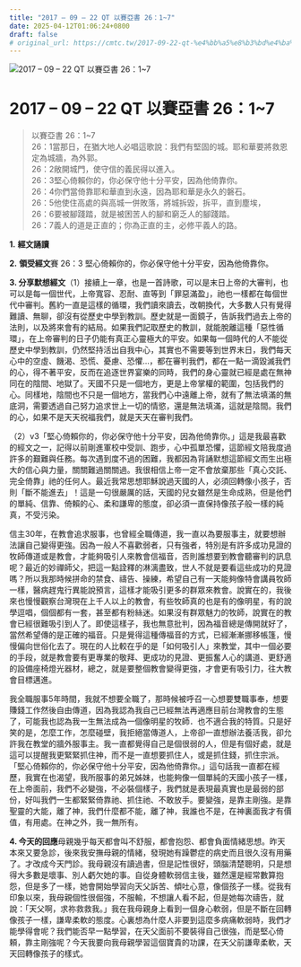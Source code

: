 ```yaml
---
title: "2017 – 09 – 22 QT 以賽亞書 26：1~7"
date: 2025-04-12T01:06:24+0800
draft: false
# original_url: https://cmtc.tw/2017-09-22-qt-%e4%bb%a5%e8%b3%bd%e4%ba%9e%e6%9b%b8-26%ef%bc%9a17
---
```


![2017 – 09 – 22 QT 以賽亞書 26：1\~7](/images/qt.jpg   "2017 – 09 – 22 QT 以賽亞書 26：1\~7")

# 2017 – 09 – 22 QT 以賽亞書 26：1\~7

> 以賽亞書 26：1\~7  
> 26：1當那日，在猶大地人必唱這歌說：我們有堅固的城。耶和華要將救恩定為城牆，為外郭。  
> 26：2敞開城門，使守信的義民得以進入。  
> 26：3堅心倚賴你的，你必保守他十分平安，因為他倚靠你。  
> 26：4你們當倚靠耶和華直到永遠，因為耶和華是永久的磐石。  
> 26：5他使住高處的與高城一併敗落，將城拆毀，拆平，直到塵埃，  
> 26：6要被腳踐踏，就是被困苦人的腳和窮乏人的腳踐踏。  
> 26：7義人的道是正直的；你為正直的主，必修平義人的路。

**1.** **經文誦讀**

**2.** **領受經文**賽 26：3 堅心倚賴你的，你必保守他十分平安，因為他倚靠你。

**3. 分享默想經文**（1）接續上一章，也是一首詩歌，可以是末日上帝的大審判，也可以是每一個世代，上帝寬容、忍耐、直等到「罪惡滿盈」，祂也一樣都在每個世代中審判。舊約一直是這樣的循環，我們讀來讀去，改朝換代，大多數人只有覺得難讀、無聊，卻沒有從歷史中學到教訓。歷史就是一面鏡子，告訴我們過去上帝的法則，以及將來會有的結局。如果我們記取歷史的教訓，就能脫離這種「惡性循環」，在上帝審判的日子仍能有真正心靈極大的平安。如果每一個時代的人不能從歷史中學到教訓，仍然堅持活出自我中心，其實也不需要等到世界末日，我們每天心中的空虛、饑渴、恐慌、憂慮、恐懼…，都在審判我們，都在一點一滴毀滅我們的心，得不著平安，反而在追逐世界宴樂的同時，我們的身心靈就已經是處在無神同在的陰間、地獄了。天國不只是一個地方，更是上帝掌權的範圍，包括我們的心。同樣地，陰間也不只是一個地方，當我們心中遠離上帝，就有了無法填滿的無底洞，需要透過自己努力追求世上一切的情慾，還是無法填滿，這就是陰間。我們的心，如果不是天天祝福我們，就是天天在審判我們。

（2）v3「堅心倚賴你的，你必保守他十分平安，因為他倚靠你。」這是我最喜歡的經文之一，記得以前剛進軍校中受訓、跑步，心中孤單恐懼，這節經文陪我度過許多的艱難與任務。每次遇到度不過的困難，我都因為背誦默想這節經文而生出極大的信心與力量，關關難過關關過。我很相信上帝一定不會放棄那些「真心交託、完全倚靠」祂的任何人。最近我常思想耶穌說過天國的人，必須回轉像小孩子，否則「斷不能進去」！這是一句很嚴厲的話，天國的兒女雖然是生命成熟，但是他們的單純、信靠、倚賴的心、柔和謙卑的態度，卻必須一直保持像孩子般一樣的純真，不受污染。

信主30年，在教會追求服事，也曾經全職傳道，我一直以為要服事主，就要想辦法讓自己變得更強。因為一般人不喜歡弱者，只有強者，特別是有許多成功見證的牧師傳道或是教會，才能夠吸引人來教會信福音，否則誰想要到教會聽審判的訊息呢？最近的妙禪師父，把這一點詮釋的淋漓盡致，世人不就是要看這些成功的見證嗎？所以我那時候拼命的禁食、禱告、操練，希望自己有一天能夠像特會講員牧師一樣，醫病趕鬼行異能說預言，這樣才能吸引更多的群眾來教會。說實在的，我後來也慢慢觀察台灣現在上千人以上的教會，有些牧師真的也是有的像明星，有的說學逗唱，個個都有一套，甚至都有粉絲迷。如果沒有群眾魅力的牧師，說實在的教會已經很難吸引到人了。即使這樣子，我也無意批判，因為福音總是傳開就好了，當然希望傳的是正確的福音。只是覺得這種傳福音的方式，已經漸漸挪移帳篷，慢慢偏向世俗化去了。現在的人比較在乎的是「如何吸引人」來教堂，其中一個必要的手段，就是教會要有更專業的敬拜、更成功的見證、更振奮人心的講道、更舒適的設備座椅燈光器材，總之，就是要整個教會變得更強，才會更有吸引力，往大教會目標邁進。

我全職服事5年時間，我就不想要全職了，那時候被呼召一心想要雙職事奉，想要賺錢工作然後自由傳道，因為我認為我自己已經無法再適應目前台灣教會的生態了，可能我也認為我一生無法成為一個像明星的牧師．也不適合我的特質。只是好笑的是，怎麼工作，怎麼碰壁，我拒絕當傳道人，上帝卻一直想辦法養活我，卻允許我在教堂的牆外服事主。我一直都覺得自己是個很弱的人，但是有個好處，就是這可以提醒我更緊緊抓住神，而不是一直想要抓住人，或是抓住錢，抓住宗派。「堅心倚賴你的，你必保守他十分平安，因為他倚靠你。」這句話我一直都在經歷，我實在也渴望，我所服事的弟兄姊妹，也能夠像一個單純的天國小孩子一樣，在上帝面前，我們不必變強，不必裝個樣子，我們就是表現最真實也是最弱的部份，好叫我們一生都緊緊倚靠祂、抓住祂、不敢放手。要變強，是靠主剛強。是靠聖靈的大能，離了神，我們什麼都不能，離了神，我誰也不是，在神裏面我才有價值，有用處。在神之外，我一無所有。

**4. 今天的回應**母親幾乎每天都會叫不舒服，都會抱怨、都會負面情緒思想。昨天本來又要急診，後來我安撫母親的情緒，發現她有躁鬱症的病史而且很久沒有用藥了。才改成今天門診。我母親沒有讀過書，但是記性很好，頭腦清楚聰明，只是想得大多數是壞事、別人虧欠她的事。自從身體軟弱信主後，雖然還是經常數算抱怨，但是多了一樣，她會開始學習向天父訴苦、傾吐心意，像個孩子一樣。從我有印象以來，我母親個性很倔強，不服輸，不想讓人看不起，但是她每次禱告，就說：「天父啊，求祢救救我。」我在我母親身上看到一個身心軟弱，但是不斷在回轉像孩子一樣，謙卑柔軟的態度。心裏想為什麼人非要到這麼多病痛軟弱時，我們才能學得會呢？我們能否早一點學習，在天父面前不要裝得自己很強，而是堅心倚頼，靠主剛強呢？今天我要向我母親學習這個寶貴的功課，在天父前謙卑柔軟，天天回轉像孩子的樣式。